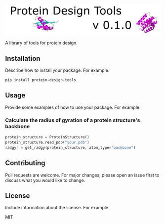 ![Banner](assets/banner.png)

A library of tools for protein design.

## Installation

Describe how to install your package. For example:

```bash
pip install protein-design-tools
```

## Usage
Provide some examples of how to use your package. For example:

### Calculate the radius of gyration of a protein structure's backbone

```python
protein_structure = ProteinStructure()
protein_structure.read_pdb("your.pdb")
radgyr = get_radgy(protein_structure, atom_type="backbone")

```

## Contributing
Pull requests are welcome. For major changes, please open an issue first to discuss what you would like to change.

## License
Include information about the license. For example:

MIT
